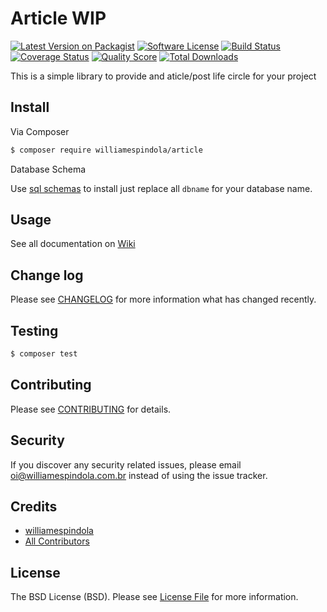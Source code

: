 # Article WIP

[![Latest Version on Packagist][ico-version]][link-packagist]
[![Software License][ico-license]](LICENSE.md)
[![Build Status][ico-travis]][link-travis]
[![Coverage Status][ico-scrutinizer]][link-scrutinizer]
[![Quality Score][ico-code-quality]][link-code-quality]
[![Total Downloads][ico-downloads]][link-downloads]

This is a simple library to provide and aticle/post life circle for your project

## Install

Via Composer

``` bash
$ composer require williamespindola/article
```

Database Schema

Use [sql schemas](data/schema/) to install just replace all `dbname` for your database name.

## Usage

See all documentation on [Wiki](https://github.com/williamespindola/article/wiki)

## Change log

Please see [CHANGELOG](CHANGELOG.md) for more information what has changed recently.

## Testing

``` bash
$ composer test
```

## Contributing

Please see [CONTRIBUTING](CONTRIBUTING.md) for details.

## Security

If you discover any security related issues, please email oi@williamespindola.com.br instead of using the issue tracker.

## Credits

- [williamespindola][link-author]
- [All Contributors][link-contributors]

## License

The BSD License (BSD). Please see [License File](LICENSE.md) for more information.

[ico-version]: https://img.shields.io/packagist/v/williamespindola/article.svg?style=flat-square
[ico-license]: https://img.shields.io/badge/license-MIT-brightgreen.svg?style=flat-square
[ico-travis]: https://img.shields.io/travis/williamespindola/aticle/master.svg?style=flat-square
[ico-scrutinizer]: https://img.shields.io/scrutinizer/coverage/g/williamespindola/aticle.svg?style=flat-square
[ico-code-quality]: https://img.shields.io/scrutinizer/g/williamespindola/aticle.svg?style=flat-square
[ico-downloads]: https://img.shields.io/packagist/dt/williamespindola/aticle.svg?style=flat-square

[link-packagist]: https://packagist.org/packages/williamespindola/aticle
[link-travis]: https://travis-ci.org/williamespindola/aticle
[link-scrutinizer]: https://scrutinizer-ci.com/g/williamespindola/aticle/code-structure
[link-code-quality]: https://scrutinizer-ci.com/g/williamespindola/aticle
[link-downloads]: https://packagist.org/packages/williamespindola/aticle
[link-author]: https://github.com/williamespindola
[link-contributors]: ../../contributors
